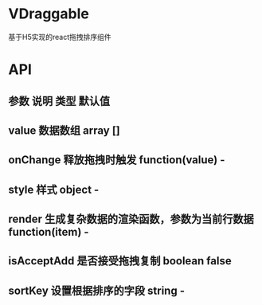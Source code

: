 # VDraggable
基于H5实现的react拖拽排序组件

# API

参数                        说明                                   类型                        默认值
---
value                     数据数组                                 array                         []
---
onChange                  释放拖拽时触发                            function(value)                -
---
style                     样式                                    object                         -
---
render                    生成复杂数据的渲染函数，参数为当前行数据      function(item)                 -    
---
isAcceptAdd               是否接受拖拽复制                          boolean                       false    
---
sortKey                   设置根据排序的字段                         string                         -    
---